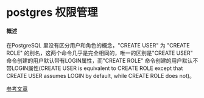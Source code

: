 postgres 权限管理
=============

#### 概述

在PostgreSQL 里没有区分用户和角色的概念，"CREATE USER" 为 "CREATE ROLE" 的别名，这两个命令几乎是完全相同的，唯一的区别是"CREATE USER" 命令创建的用户默认带有LOGIN属性，而"CREATE ROLE"
命令创建的用户默认不带LOGIN属性(CREATE USER is equivalent to CREATE ROLE except that CREATE USER assumes LOGIN by default, while CREATE ROLE does not)。


[参考文章](http://www.cnblogs.com/mchina/archive/2013/04/26/3040440.html)